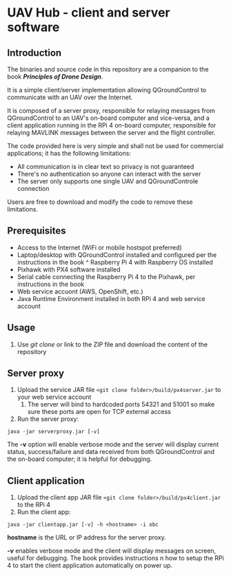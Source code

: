 # UAV Hub - client and server software

## Introduction

The binaries and source code in this repository are a companion to the book ***Principles of Drone Design***.

It is a simple client/server implementation allowing QGroundControl to communicate with an UAV over the Internet.

It is composed of a server proxy, responsible for relaying messages from QGroundControl to an UAV's on-board computer and vice-versa, and a client application running in the RPi 4 on-board computer, responsible for relaying MAVLINK messages between the server and the flight controller.

The code provided here is very simple and shall not be used for commercial applications; it has the following limitations:

* All communication is in clear text so privacy is not guaranteed
* There's no authentication so anyone can interact with the server
* The server only supports one single UAV and QGroundControle connection

Users are free to download and modify the code to remove these limitations.

## Prerequisites

* Access to the Internet (WiFi or mobile hostspot preferred)
* Laptop/desktop with QGroundControl installed and configured per the instructions in the book
^ Raspberry Pi 4 with Raspberry OS installed
* Pixhawk with PX4 software installed
* Serial cable connecting the Raspberry Pi 4 to the Pixhawk, per instructions in the book
* Web service accuont (AWS, OpenShift, etc.)
* Java Runtime Environment installed in both RPi 4 and web service account


## Usage
1. Use *git clone* or link to the ZIP file and download the content of the repository

## Server proxy

1. Upload the service JAR file `<git clone folder>/build/px4server.jar` to your web service account
   1. The server will bind to hardcoded ports 54321 and 51001 so make sure these ports are open for TCP external access
1. Run the server proxy:

`java -jar serverproxy.jar [-v]`

The **-v** option will enable verbose mode and the server will display current status, success/failure and data received from both QGroundControl and the on-board computer; it is helpful for debugging.

## Client application

1. Upload the client app JAR file `<git clone folder>/build/px4client.jar` to the RPi 4
1. Run the client app:

`java -jar clientapp.jar [-v] -h <hostname> -i obc`

**hostname** is the URL or IP address for the server proxy.

**-v** enables verbose mode and the client will display messages on screen, useful for debugging.
The book provides instructions n how to setup the RPi 4 to start the client application automatically on power up.


